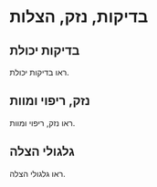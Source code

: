 # בדיקות, נזק, הצלות

## בדיקות יכולת

ראו בדיקות יכולת.

## נזק, ריפוי ומוות

ראו נזק, ריפוי ומוות.

## גלגולי הצלה

ראו גלגולי הצלה.